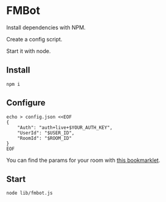 FMBot
=====

Install dependencies with NPM.

Create a config script.

Start it with node.

Install
-------

`npm i`

Configure
---------

```
echo > config.json <<EOF
{
	"Auth": "auth+live+$YOUR_AUTH_KEY",
	"UserId": "$USER_ID",
	"RoomId": "$ROOM_ID"
}
EOF
```

You can find the params for your room with [this bookmarklet](http://alaingilbert.github.com/Turntable-API/bookmarklet.html).


Start
-----

`node lib/fmbot.js`
